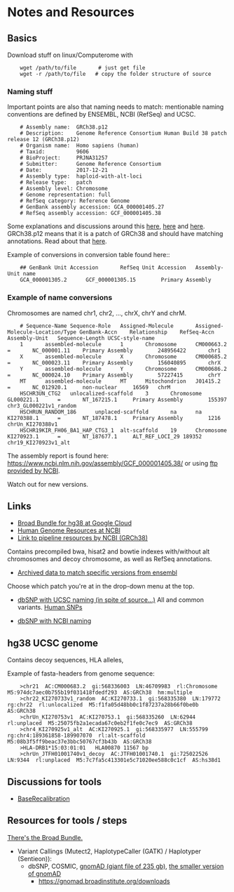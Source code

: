 # Notes and Resources 

## Basics 

Download stuff on linux/Computerome with  

        wget /path/to/file       # just get file 
        wget -r /path/to/file   # copy the folder structure of source  


### Naming stuff 
Important points are also that naming needs to match: mentionable naming conventions are defined by ENSEMBL, NCBI (RefSeq) and UCSC. 
        
        # Assembly name:  GRCh38.p12
        # Description:    Genome Reference Consortium Human Build 38 patch release 12 (GRCh38.p12)
        # Organism name:  Homo sapiens (human)
        # Taxid:          9606
        # BioProject:     PRJNA31257
        # Submitter:      Genome Reference Consortium
        # Date:           2017-12-21
        # Assembly type:  haploid-with-alt-loci
        # Release type:   patch
        # Assembly level: Chromosome
        # Genome representation: full
        # RefSeq category: Reference Genome
        # GenBank assembly accession: GCA_000001405.27
        # RefSeq assembly accession: GCF_000001405.38


Some explanations and discussions around this [here](https://www.biostars.org/p/210935/), [here](https://www.biostars.org/p/314017/) and [here](https://www.biostars.org/p/396813/).  
GRCh38.p12 means that it is a patch of GRCh38 and should have matching annotations. Read about that [here](https://www.biostars.org/p/376195/). 

Example of conversions in conversion table found here::  

        ## GenBank Unit Accession       RefSeq Unit Accession   Assembly-Unit name
        GCA_000001305.2      GCF_000001305.15        Primary Assembly

        
 
### Example of name conversions
Chromosomes are named chr1, chr2, ..., chrX, chrY and chrM. 
 
        
        # Sequence-Name Sequence-Role   Assigned-Molecule       Assigned-Molecule-Location/Type GenBank-Accn    Relationship    RefSeq-Accn     Assembly-Unit   Sequence-Length UCSC-style-name
        1       assembled-molecule      1       Chromosome      CM000663.2      =       NC_000001.11    Primary Assembly        248956422       chr1
        X       assembled-molecule      X       Chromosome      CM000685.2      =       NC_000023.11    Primary Assembly        156040895       chrX
        Y       assembled-molecule      Y       Chromosome      CM000686.2      =       NC_000024.10    Primary Assembly        57227415        chrY
        MT      assembled-molecule      MT      Mitochondrion   J01415.2        =       NC_012920.1     non-nuclear     16569   chrM
        HSCHR3UN_CTG2   unlocalized-scaffold    3       Chromosome      GL000221.1      =       NT_167215.1     Primary Assembly        155397  chr3_GL000221v1_random
        HSCHRUN_RANDOM_186      unplaced-scaffold       na      na      KI270388.1      =       NT_187478.1     Primary Assembly        1216    chrUn_KI270388v1
        HSCHR19KIR_FH06_BA1_HAP_CTG3_1  alt-scaffold    19      Chromosome      KI270923.1      =       NT_187677.1     ALT_REF_LOCI_29 189352  chr19_KI270923v1_alt

The assembly report is found here: 
https://www.ncbi.nlm.nih.gov/assembly/GCF_000001405.38/ or using [ftp provided by NCBI](ftp://ftp.ncbi.nlm.nih.gov/genomes/ASSEMBLY_REPORTS/All/GCF_000001405.26.assembly.txt). 

Watch out for new versions. 

## Links 

* [Broad Bundle for hg38 at Google Cloud](https://console.cloud.google.com/storage/browser/genomics-public-data/resources/broad/hg38/v0)  
* [Human Genome Resources at NCBI](https://www.ncbi.nlm.nih.gov/projects/genome/guide/human/index.shtml)
* [Link to pipeline resources by NCBI (GRCh38)](ftp://ftp.ncbi.nlm.nih.gov/genomes/all/GCA/000/001/405/GCA_000001405.15_GRCh38/seqs_for_alignment_pipelines.ucsc_ids/)

Contains precompiled bwa, hisat2 and bowtie indexes with/without alt chromosomes and decoy chromosome, as well as RefSeq annotations.    

* [Archived data to match specific versions from ensembl](http://dec2017.archive.ensembl.org/Homo_sapiens/Info/Index)

Choose which patch you're at in the drop-down menu at the top. 


* [dbSNP with UCSC naming (in spite of source...)](ftp://ftp.ncbi.nih.gov/snp/organisms/human_9606_b151_GRCh38p7/VCF/)
  All and common variants. [Human SNPs](ftp://ftp.ncbi.nih.gov/snp/organisms)  

* [dbSNP with NCBI naming](ftp://ftp.ncbi.nih.gov/snp/latest_release/VCF) 
  

## hg38 UCSC genome 
Contains decoy sequences, HLA alleles,  
        
Example of fasta-headers from genome sequence: 
        
        >chr21  AC:CM000683.2  gi:568336003  LN:46709983  rl:Chromosome  M5:974dc7aec0b755b19f031418fdedf293  AS:GRCh38  hm:multiple
        >chr22_KI270733v1_random  AC:KI270733.1  gi:568335380  LN:179772  rg:chr22  rl:unlocalized  M5:f1fa05d48bb0c1f87237a28b66f0be0b  AS:GRCh38
        >chrUn_KI270753v1  AC:KI270753.1  gi:568335260  LN:62944  rl:unplaced  M5:25075fb2a1ecada67c0eb2f1fe0c7ec9  AS:GRCh38
        >chr4_KI270925v1_alt  AC:KI270925.1  gi:568335977  LN:555799  rg:chr4:189361858-189907070  rl:alt-scaffold  M5:08b3f5ff9beac37e3bbc50767cf3b43b  AS:GRCh38
        >HLA-DRB1*15:03:01:01   HLA00870 11567 bp
        >chrUn_JTFH01001740v1_decoy  AC:JTFH01001740.1  gi:725022526  LN:9344  rl:unplaced  M5:7c7fa5c413301e5c71020ee588c0c1cf  AS:hs38d1
        
        
       
## Discussions for tools 

* [BaseRecalibration](https://gatkforums.broadinstitute.org/gatk/discussion/6800/known-sites-for-indel-realignment-and-bqsr-in-hg38-bundle) 
 



## Resources for tools / steps
[There's the Broad Bundle.](ftp://gsapubftp-anonymous@ftp.broadinstitute.org/bundle/hg38/) 
  
* Variant Callings (Mutect2, HaplotypeCaller (GATK) / Haplotyper (Sentieon)):
    * dbSNP, COSMIC, [gnomAD (giant file of 235 gb)](https://storage.googleapis.com/gnomad-public/release/3.0/vcf/genomes/gnomad.genomes.r3.0.s), [the smaller version of gnomAD](ftp://gsapubftp-anonymous@ftp.broadinstitute.org/bundle/Mutect2/)
        * https://gnomad.broadinstitute.org/downloads 
    
  
     